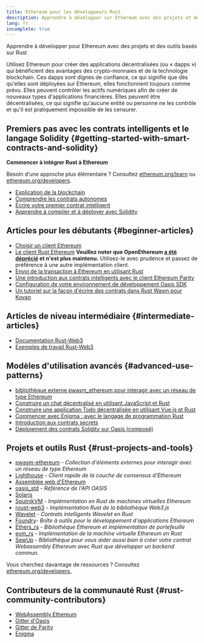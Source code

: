 ```yaml
---
title: Ethereum pour les développeurs Rust
description: Apprendre à développer sur Ethereum avec des projets et des outils basés sur Rust
lang: fr
incomplete: true
---
```


<div class="featured">Apprendre à développer pour Ethereum avec des projets et des outils basés sur Rust</div>

Utilisez Ethereum pour créer des applications décentralisées (ou «&nbsp;dapps&nbsp;») qui bénéficient des avantages des crypto-monnaies et de la technologie blockchain. Ces dapps sont dignes de confiance, ce qui signifie que dès qu'elles sont déployées sur Ethereum, elles fonctionnent toujours comme prévu. Elles peuvent contrôler les actifs numériques afin de créer de nouveaux types d'applications financières. Elles peuvent être décentralisées, ce qui signifie qu'aucune entité ou personne ne les contrôle et qu'il est pratiquement impossible de les censurer.

## Premiers pas avec les contrats intelligents et le langage Solidity {#getting-started-with-smart-contracts-and-solidity}

**Commencer à intégrer Rust à Ethereum**

Besoin d’une approche plus élémentaire ? Consultez [ethereum.org/learn](/learn/) ou [ethereum.org/developers](/developers/).

- [Explication de la blockchain](https://kauri.io/article/d55684513211466da7f8cc03987607d5/blockchain-explained)
- [Comprendre les contrats autonomes](https://kauri.io/article/e4f66c6079e74a4a9b532148d3158188/ethereum-101-part-5-the-smart-contract)
- [Écrire votre premier contrat intelligent](https://kauri.io/article/124b7db1d0cf4f47b414f8b13c9d66e2/remix-ide-your-first-smart-contract)
- [Apprendre à compiler et à déployer avec Solidity](https://kauri.io/article/973c5f54c4434bb1b0160cff8c695369/understanding-smart-contract-compilation-and-deployment)

## Articles pour les débutants {#beginner-articles}

- [Choisir un client Ethereum](https://www.trufflesuite.com/docs/truffle/reference/choosing-an-ethereum-client)
- [Le client Rust Ethereum](https://openethereum.github.io/) **Veuillez noter que OpenEthereum [a été déprécié](https://medium.com/openethereum/gnosis-joins-erigon-formerly-turbo-geth-to-release-next-gen-ethereum-client-c6708dd06dd) et n'est plus maintenu.** Utilisez-le avec prudence et passez de préférence à une autre implémentation client.
- [Envoi de la transaction à Ethereum en utilisant Rust](https://kauri.io/#collections/A%20Hackathon%20Survival%20Guide/sending-ethereum-transactions-with-rust/)
- [Une introduction aux contrats intelligents avec le client Ethereum Parity](https://wiki.parity.io/Smart-Contracts)
- [Configuration de votre environnement de développement Oasis SDK](https://docs.oasis.dev/oasis-sdk/guide/getting-started)
- [Un tutoriel sur la façon d'écrire des contrats dans Rust Wasm pour Kovan](https://github.com/paritytech/pwasm-tutorial)

## Articles de niveau intermédiaire {#intermediate-articles}

- [Documentation Rust-Web3](https://tomusdrw.github.io/rust-web3/web3/index.html)
- [Exemples de travail Rust-Web3](https://github.com/tomusdrw/rust-web3/blob/master/examples)

## Modèles d'utilisation avancés {#advanced-use-patterns}

- [bibliothèque externe pwasm_ethereum pour interagir avec un réseau de type Ethereum](https://github.com/openethereum/pwasm-ethereum)
- [Construire un chat décentralisé en utilisant JavaScript et Rust](https://medium.com/perlin-network/build-a-decentralized-chat-using-javascript-rust-webassembly-c775f8484b52)
- [Construire une application Todo décentralisée en utilisant Vue.js et Rust](https://medium.com/@jjmace01/build-a-decentralized-todo-app-using-vue-js-rust-webassembly-5381a1895beb)
- [Commencer avec Enigma : avec le langage de programmation Rust](https://blog.enigma.co/getting-started-with-discovery-the-rust-programming-language-4d1e0b06de15)
- [Introduction aux contrats secrets](https://blog.enigma.co/getting-started-with-enigma-an-intro-to-secret-contracts-cdba4fe501c2)
- [Déploiement des contrats Solidity sur Oasis (composé)](https://docs.oasis.dev/tutorials/deploy-solidity.html#deploy-using-truffle)

## Projets et outils Rust {#rust-projects-and-tools}

- [pwasm-ethereum](https://github.com/paritytech/pwasm-ethereum) - _Collection d'éléments externes pour interagir avec un réseau de type Ethereum_
- [Lighthouse](https://github.com/sigp/lighthouse) - _Client rapide de la couche de consensus d'Ethereum_
- [Assemblée web d'Ethereum](https://ewasm.readthedocs.io/en/mkdocs/)
- [oasis_std](https://docs.rs/oasis-std/0.2.7/oasis_std/) - _Référence de l'API OASIS_
- [Solaris](https://github.com/paritytech/sol-rs)
- [SputnikVM](https://github.com/sorpaas/rust-evm) - _Implémentation en Rust de machines virtuelles Ethereum_
- [roust-web3](https://github.com/tomusdrw/rust-web3) - _Implémentation Rust de la bibliothèque Web3.js_
- [Wavelet](https://wavelet.perlin.net/docs/smart-contracts) - _Contrats intelligents Wavelet en Rust_
- [Foundry](https://github.com/gakonst/foundry)- _Boîte à outils pour le développement d'applications Ethereum_
- [Ethers_rs](https://github.com/gakonst/ethers-rs) - _Bibliothèque Ethereum et implémentation de portefeuille_
- [evm_rs](https://github.com/rust-blockchain/evm) - _Implémentation de la machine virtuelle Ethereum en Rust_
- [SewUp](https://github.com/second-state/SewUp) - _Bibliothèque pour vous aider aussi bien à créer votre contrat Webassembly Ethereum avec Rust que développer un backend commun._

Vous cherchez davantage de ressources ? Consultez [ethereum.org/developers.](/developers/)

## Contributeurs de la communauté Rust {#rust-community-contributors}

- [WebAssembly Ethereum](https://gitter.im/ewasm/Lobby)
- [Gitter d'Oasis](https://gitter.im/Oasis-official/Lobby)
- [Gitter de Parity](https://gitter.im/paritytech/parity)
- [Enigma](https://discord.gg/SJK32GY)
